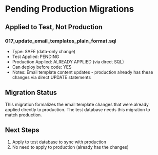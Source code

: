 # Pending Production Migrations

## Applied to Test, Not Production

### 017_update_email_templates_plain_format.sql
- Type: SAFE (data-only change)
- Test Applied: PENDING
- Production Applied: ALREADY APPLIED (via direct SQL)
- Can deploy before code: YES
- Notes: Email template content updates - production already has these changes via direct UPDATE statements

## Migration Status

This migration formalizes the email template changes that were already applied directly to production.
The test database needs this migration to match production.

## Next Steps

1. Apply to test database to sync with production
2. No need to apply to production (already has the changes)